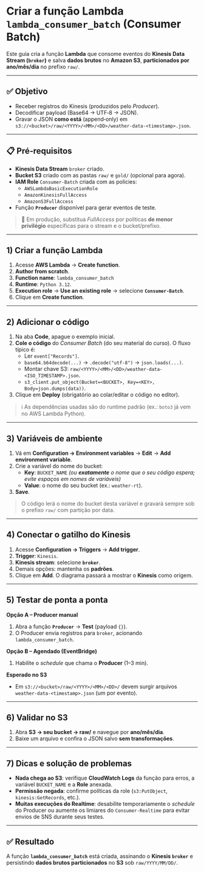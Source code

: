 
# Criar a função Lambda `lambda_consumer_batch` (Consumer Batch)

Este guia cria a função **Lambda** que consome eventos do **Kinesis Data Stream (`broker`)** e salva **dados brutos** no **Amazon S3**, **particionados por ano/mês/dia** no prefixo `raw/`.

---

## ✅ Objetivo
- Receber registros do Kinesis (produzidos pelo *Producer*).
- Decodificar payload (Base64 → UTF‑8 → JSON).
- Gravar o JSON **como está** (append‑only) em `s3://<bucket>/raw/<YYYY>/<MM>/<DD>/weather-data-<timestamp>.json`.

---

## 📋 Pré‑requisitos
- **Kinesis Data Stream** `broker` criado.
- **Bucket S3** criado com as pastas `raw/` e `gold/` (opcional para agora).
- **IAM Role** `Consumer-Batch` criada com as policies:
  - `AWSLambdaBasicExecutionRole`
  - `AmazonKinesisFullAccess`
  - `AmazonS3FullAccess`
- Função **`Producer`** disponível para gerar eventos de teste.

> 🔐 Em produção, substitua *FullAccess* por políticas **de menor privilégio** específicas para o stream e o bucket/prefixo.

---

## 1) Criar a função Lambda
1. Acesse **AWS Lambda** → **Create function**.
2. **Author from scratch**.
3. **Function name**: `lambda_consumer_batch`
4. **Runtime**: `Python 3.12`.
5. **Execution role** → **Use an existing role** → selecione **`Consumer-Batch`**.
6. Clique em **Create function**.

---

## 2) Adicionar o código
1. Na aba **Code**, apague o exemplo inicial.
2. **Cole o código** do *Consumer Batch* (do seu material do curso). O fluxo típico é:
   - Ler `event["Records"]`.
   - `base64.b64decode(...)` → `.decode("utf-8")` → `json.loads(...)`.
   - Montar chave S3: `raw/<YYYY>/<MM>/<DD>/weather-data-<ISO_TIMESTAMP>.json`.
   - `s3_client.put_object(Bucket=<BUCKET>, Key=<KEY>, Body=json.dumps(data))`.
3. Clique em **Deploy** (obrigatório ao colar/editar o código no editor).

> ℹ️ As dependências usadas são do runtime padrão (ex.: `boto3` já vem no AWS Lambda Python).

---

## 3) Variáveis de ambiente
1. Vá em **Configuration → Environment variables** → **Edit** → **Add environment variable**.
2. Crie a variável do nome do bucket:
   - **Key**: `BUCKET_NAME` *(ou **exatamente** o nome que o seu código espera; evite espaços em nomes de variáveis)*
   - **Value**: o nome do seu bucket (ex.: `weather-rt`).
3. **Save**.

> O código lerá o nome do bucket desta variável e gravará sempre sob o prefixo `raw/` com partição por data.

---

## 4) Conectar o gatilho do Kinesis
1. Acesse **Configuration → Triggers** → **Add trigger**.
2. **Trigger**: `Kinesis`.
3. **Kinesis stream**: selecione **`broker`**.
4. Demais opções: mantenha os **padrões**.
5. Clique em **Add**. O diagrama passará a mostrar o **Kinesis** como origem.

---

## 5) Testar de ponta a ponta
**Opção A – Producer manual**  
1. Abra a função **`Producer`** → **Test** (payload `{}`).
2. O Producer envia registros para `broker`, acionando `lambda_consumer_batch`.

**Opção B – Agendado (EventBridge)**  
1. Habilite o *schedule* que chama o **Producer** (1–3 min).

**Esperado no S3**  
- Em `s3://<bucket>/raw/<YYYY>/<MM>/<DD>/` devem surgir arquivos `weather-data-<timestamp>.json` (um por evento).

---

## 6) Validar no S3
1. Abra **S3 → seu bucket → raw/** e navegue por **ano/mês/dia**.
2. Baixe um arquivo e confira o JSON salvo **sem transformações**.

---

## 7) Dicas e solução de problemas
- **Nada chega ao S3**: verifique **CloudWatch Logs** da função para erros, a variável `BUCKET_NAME` e a **Role** anexada.
- **Permissão negada**: confirme políticas da role (`s3:PutObject`, `kinesis:GetRecords`, etc.).
- **Muitas execuções do Realtime**: desabilite temporariamente o *schedule* do Producer ou aumente os limiares do `Consumer-Realtime` para evitar envios de SNS durante seus testes.

---

## ✅ Resultado
A função **`lambda_consumer_batch`** está criada, assinando o **Kinesis `broker`** e persistindo **dados brutos particionados** no **S3** sob `raw/YYYY/MM/DD/`.

